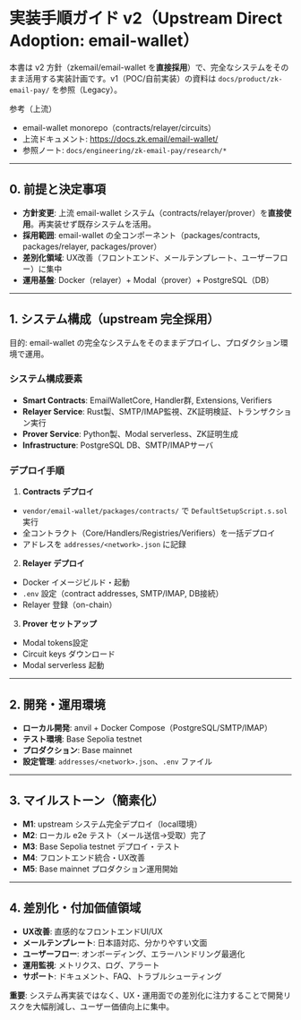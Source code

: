 # 実装手順ガイド v2（Upstream Direct Adoption: email-wallet）

本書は v2 方針（zkemail/email-wallet を**直接採用**）で、完全なシステムをそのまま活用する実装計画です。v1（POC/自前実装）の資料は `docs/product/zk-email-pay/` を参照（Legacy）。

参考（上流）
- email-wallet monorepo（contracts/relayer/circuits）
- 上流ドキュメント: https://docs.zk.email/email-wallet/
- 参照ノート: `docs/engineering/zk-email-pay/research/*`

---

## 0. 前提と決定事項
- **方針変更**: 上流 email-wallet システム（contracts/relayer/prover）を**直接使用**。再実装せず既存システムを活用。
- **採用範囲**: email-wallet の全コンポーネント（packages/contracts, packages/relayer, packages/prover）
- **差別化領域**: UX改善（フロントエンド、メールテンプレート、ユーザーフロー）に集中
- **運用基盤**: Docker（relayer）+ Modal（prover）+ PostgreSQL（DB）

---

## 1. システム構成（upstream 完全採用）
目的: email-wallet の完全なシステムをそのままデプロイし、プロダクション環境で運用。

### システム構成要素
- **Smart Contracts**: EmailWalletCore, Handler群, Extensions, Verifiers
- **Relayer Service**: Rust製、SMTP/IMAP監視、ZK証明検証、トランザクション実行
- **Prover Service**: Python製、Modal serverless、ZK証明生成
- **Infrastructure**: PostgreSQL DB、SMTP/IMAPサーバ

### デプロイ手順
1) **Contracts デプロイ**
- `vendor/email-wallet/packages/contracts/` で `DefaultSetupScript.s.sol` 実行
- 全コントラクト（Core/Handlers/Registries/Verifiers）を一括デプロイ
- アドレスを `addresses/<network>.json` に記録

2) **Relayer デプロイ**
- Docker イメージビルド・起動
- `.env` 設定（contract addresses, SMTP/IMAP, DB接続）
- Relayer 登録（on-chain）

3) **Prover セットアップ**
- Modal tokens設定
- Circuit keys ダウンロード
- Modal serverless 起動

---

## 2. 開発・運用環境
- **ローカル開発**: anvil + Docker Compose（PostgreSQL/SMTP/IMAP）
- **テスト環境**: Base Sepolia testnet 
- **プロダクション**: Base mainnet
- **設定管理**: `addresses/<network>.json`、`.env` ファイル

---

## 3. マイルストーン（簡素化）
- **M1**: upstream システム完全デプロイ（local環境）
- **M2**: ローカル e2e テスト（メール送信→受取）完了
- **M3**: Base Sepolia testnet デプロイ・テスト
- **M4**: フロントエンド統合・UX改善
- **M5**: Base mainnet プロダクション運用開始

---

## 4. 差別化・付加価値領域
- **UX改善**: 直感的なフロントエンドUI/UX
- **メールテンプレート**: 日本語対応、分かりやすい文面
- **ユーザーフロー**: オンボーディング、エラーハンドリング最適化
- **運用監視**: メトリクス、ログ、アラート
- **サポート**: ドキュメント、FAQ、トラブルシューティング

**重要**: システム再実装ではなく、UX・運用面での差別化に注力することで開発リスクを大幅削減し、ユーザー価値向上に集中。
